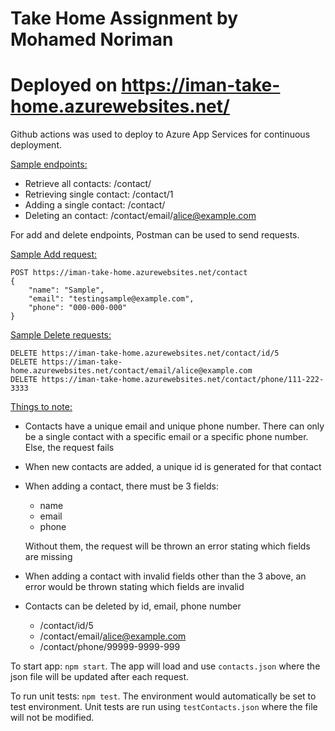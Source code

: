 # Take Home Assignment by Mohamed Noriman
# Deployed on https://iman-take-home.azurewebsites.net/

Github actions was used to deploy to Azure App Services for continuous deployment.

<ins>Sample endpoints:</ins>
- Retrieve all contacts: /contact/
- Retrieving single contact: /contact/1
- Adding a single contact: /contact/
- Deleting an contact: /contact/email/alice@example.com

For add and delete endpoints, Postman can be used to send requests.

<ins>Sample Add request:</ins>
```
POST https://iman-take-home.azurewebsites.net/contact
{
    "name": "Sample",
    "email": "testingsample@example.com",
    "phone": "000-000-000"
}
```

<ins>Sample Delete requests:</ins>
```
DELETE https://iman-take-home.azurewebsites.net/contact/id/5
DELETE https://iman-take-home.azurewebsites.net/contact/email/alice@example.com
DELETE https://iman-take-home.azurewebsites.net/contact/phone/111-222-3333
```

<ins>Things to note:</ins>
- Contacts have a unique email and unique phone number. There can only be a single contact with a specific email or a specific phone number. Else, the request fails
- When new contacts are added, a unique id is generated for that contact
- When adding a contact, there must be 3 fields:
  - name
  - email
  - phone

   Without them, the request will be thrown an error stating which fields are missing
- When adding a contact with invalid fields other than the 3 above, an error would be thrown stating which fields are invalid
- Contacts can be deleted by id, email, phone number
  - /contact/id/5
  - /contact/email/alice@example.com
  - /contact/phone/99999-9999-999

To start app: `npm start`. The app will load and use `contacts.json` where the json file will be updated after each request.

To run unit tests: `npm test`. The environment would automatically be set to test environment. Unit tests are run using `testContacts.json` where the file will not be modified.



